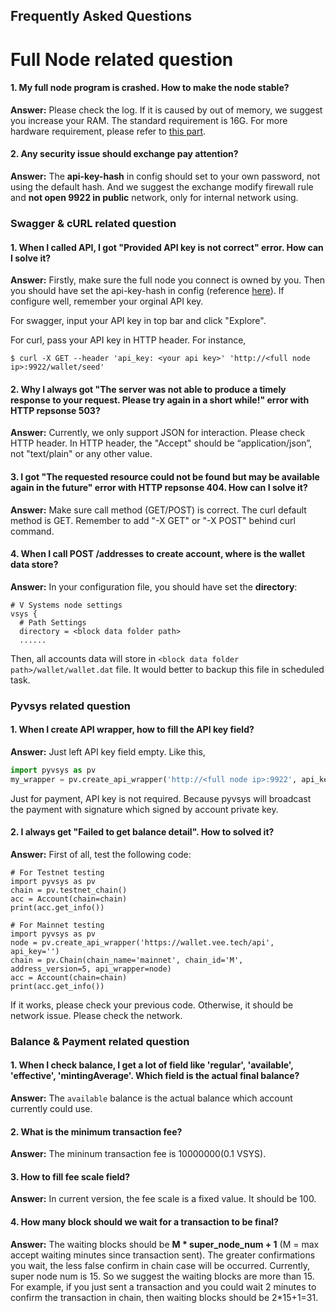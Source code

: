 
Frequently Asked Questions
---
# Full Node related question
#### 1. My full node program is crashed. How to make the node stable?

**Answer:** Please check the log. If it is caused by out of memory, we suggest you increase your RAM. The standard requirement is 16G. For more hardware requirement, please refer to [this part](https://github.com/virtualeconomy/v-systems/wiki/Instructions-for-Exchanges#hardware).

#### 2. Any security issue should exchange pay attention?

**Answer:** The **api-key-hash** in config should set to your own password, not using the default hash. And we suggest the exchange modify firewall rule and **not open 9922 in public** network, only for internal network using.

### Swagger & cURL related question
#### 1. When I called API, I got "Provided API key is not correct" error. How can I solve it?

**Answer:** Firstly, make sure the full node you connect is owned by you. Then you should have set the api-key-hash in config (reference [here](https://github.com/virtualeconomy/v-systems/wiki/Instructions-for-Exchanges#step-2-configuration)). If configure well, remember your orginal API key. 

For swagger, input your API key in top bar and click "Explore". 

For curl, pass your API key in HTTP header. For instance,

```shell
$ curl -X GET --header 'api_key: <your api key>' 'http://<full node ip>:9922/wallet/seed'
```

#### 2. Why I always got "The server was not able to produce a timely response to your request. Please try again in a short while!" error with HTTP repsonse 503?

**Answer:** Currently, we only support JSON for interaction. Please check HTTP header. In HTTP header, the "Accept" should be “application/json”, not "text/plain" or any other value.

#### 3. I got "The requested resource could not be found but may be available again in the future" error with HTTP repsonse 404. How can I solve it?

**Answer:** Make sure call method (GET/POST) is correct. The curl default method is GET. Remember to add "-X GET" or "-X POST" behind curl command.

#### 4. When I call POST /addresses to create account, where is the wallet data store?

**Answer:** In your configuration file, you should have set the **directory**:

```
# V Systems node settings
vsys {
  # Path Settings
  directory = <block data folder path>
  ......
```
Then, all accounts data will store in ```<block data folder path>/wallet/wallet.dat``` file. It would better to backup this file in scheduled task.

### Pyvsys related question
#### 1. When I create API wrapper, how to fill the API key field?

**Answer:** Just left API key field empty. Like this,

```python
import pyvsys as pv
my_wrapper = pv.create_api_wrapper('http://<full node ip>:9922', api_key='')
```
Just for payment, API key is not required. Because pyvsys will broadcast the payment with signature which signed by account private key.

#### 2. I always get "Failed to get balance detail". How to solved it?

**Answer:** First of all, test the following code:

```
# For Testnet testing
import pyvsys as pv
chain = pv.testnet_chain()
acc = Account(chain=chain)
print(acc.get_info())
```

```
# For Mainnet testing
import pyvsys as pv
node = pv.create_api_wrapper('https://wallet.vee.tech/api', api_key='')
chain = pv.Chain(chain_name='mainnet', chain_id='M', address_version=5, api_wrapper=node)
acc = Account(chain=chain)
print(acc.get_info())
```

If it works, please check your previous code. Otherwise, it should be network issue. Please check the network.

### Balance & Payment related question
#### 1. When I check balance, I get a lot of field like 'regular', 'available', 'effective', 'mintingAverage'. Which field is the actual final balance?

**Answer:** The ```available``` balance is the actual balance which account currently could use.

#### 2. What is the minimum transaction fee?

**Answer:** The mininum transaction fee is 10000000(0.1 VSYS). 

#### 3. How to fill fee scale field?

**Answer:** In current version, the fee scale is a fixed value. It should be 100.

#### 4. How many block should we wait for a transaction to be final?

**Answer:** The waiting blocks should be **M * super_node_num + 1** (M = max accept waiting minutes since transaction sent). The greater confirmations you wait, the less false confirm in chain case will be occurred. Currently, super node num is 15. So we suggest the waiting blocks are more than 15. For example, if you just sent a transaction and you could wait 2 minutes to confirm the transaction in chain, then waiting blocks should be 2*15+1=31.
